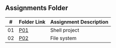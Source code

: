 
##  Assignments Folder

|   #   | Folder Link | Assignment Description |
| :---: | ----------- | ---------------------- |
|    01  |  [P01](https://github.com/ATHUL107/5143-Opsys-102/tree/main/Assignments/P01)|Shell project
| 02  | [P02](https://github.com/ATHUL107/5143-Opsys-102/tree/main/Assignments/P02)|File system
